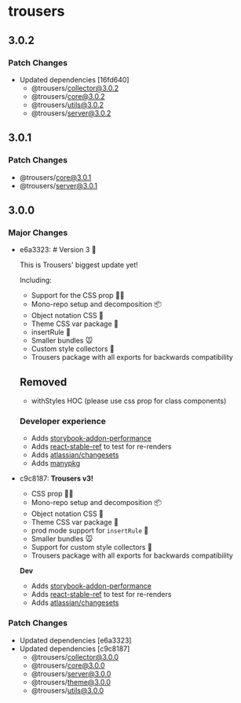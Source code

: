 # trousers

## 3.0.2

### Patch Changes

-   Updated dependencies [16fd640]
    -   @trousers/collector@3.0.2
    -   @trousers/core@3.0.2
    -   @trousers/utils@3.0.2
    -   @trousers/server@3.0.2

## 3.0.1

### Patch Changes

-   @trousers/core@3.0.1
-   @trousers/server@3.0.1

## 3.0.0

### Major Changes

-   e6a3323: # Version 3 🎉

    This is Trousers' biggest update yet!

    Including:

    -   Support for the CSS prop 👩‍🎤
    -   Mono-repo setup and decomposition 📦
    -   Object notation CSS 🍞
    -   Theme CSS var package 🎨
    -   insertRule 🏹
    -   Smaller bundles 🐭
    -   Custom style collectors 🕺
    -   Trousers package with all exports for backwards compatibility

    ## Removed

    -   withStyles HOC (please use css prop for class components)

    ### Developer experience

    -   Adds [storybook-addon-performance](https://github.com/atlassian-labs/storybook-addon-performance)
    -   Adds [react-stable-ref](https://github.com/danieldelcore/react-stable-ref) to test for re-renders
    -   Adds [atlassian/changesets](https://github.com/atlassian/changesets)
    -   Adds [manypkg](https://github.com/Thinkmill/manypkg)

-   c9c8187: **Trousers v3!**

    -   CSS prop 👩‍🎤
    -   Mono-repo setup and decomposition 📦
    -   Object notation CSS 🍞
    -   Theme CSS var package 🎨
    -   prod mode support for `insertRule` 🏹
    -   Smaller bundles 🐭
    -   Support for custom style collectors 🕺
    -   Trousers package with all exports for backwards compatibility

    **Dev**

    -   Adds [storybook-addon-performance](https://github.com/atlassian-labs/storybook-addon-performance)
    -   Adds [react-stable-ref](https://github.com/danieldelcore/react-stable-ref) to test for re-renders
    -   Adds [atlassian/changesets](https://github.com/atlassian/changesets)

### Patch Changes

-   Updated dependencies [e6a3323]
-   Updated dependencies [c9c8187]
    -   @trousers/collector@3.0.0
    -   @trousers/core@3.0.0
    -   @trousers/server@3.0.0
    -   @trousers/theme@3.0.0
    -   @trousers/utils@3.0.0
